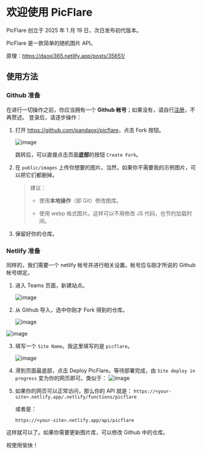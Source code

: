 # 欢迎使用 PicFlare

PicFlare 创立于 2025 年 1 月 19 日，次日发布初代版本。

PicFlare 是一款简单的随机图片 API。

原理：<https://daoxi365.netlify.app/posts/35651/>

## 使用方法

### Github 准备

在进行一切操作之前，你应当拥有一个 **Github 帐号**；如果没有，请自行[注册](https://github.com/join)，不再赘述。
登录后，请逐步操作：

1.   打开 <https://github.com/pandaoxi/picflare>，点击 Fork 按钮。

     ![image](https://github.com/user-attachments/assets/cb6f35cc-e73e-403d-8f4b-e56febac8b2b)

     跳转后，可以直接点击页面**底部**的按钮 `Create Fork`。

2.   在 `public/images` 上传你想要的图片。当然，如果你不需要我的示例图片，可以把它们都删掉。

     >   建议：
     >
     >   -   使用**本地操作**（即 Git）修改图库。
     >
     >   -   使用 webp 格式图片。这样可以不用修改 JS 代码，也节约加载时间。

3.   保留好你的仓库。

### Netlify 准备

同样的，我们需要一个 netlify 帐号并进行相关设置。帐号应与刚才所说的 Github 帐号绑定。

1.   进入 Teams 页面，新建站点。

     ![image](https://github.com/user-attachments/assets/029b5813-c019-4cc2-b60b-a6f15c1f9438)


2.   从 Github 导入，选中你刚才 Fork 得到的仓库。

     ![image](https://github.com/user-attachments/assets/030c3a8d-7575-4354-9043-e45cb2df553f)

![image](https://github.com/user-attachments/assets/7fceda7f-a054-450e-92ec-234fa5d56763)


3.   填写一个 `Site Name`。我这里填写的是 `picflare`。

     ![image](https://github.com/user-attachments/assets/75566591-4796-4ac5-8160-44ef69e50a61)


4.   滑到页面最底部，点击 Deploy PicFlare。等待部署完成，由 `Site deploy in progress` 变为你的网页即可。类似于：
     ![image](https://github.com/user-attachments/assets/e384215d-aeec-40a7-81ab-3a6380b436c7)


5.   如果你的网页可以正常访问，那么你的 API 就是：
     `https://<your-site>.netlify.app/.netlify/functions/picflare`
     
     或者是：
     
     `https://<your-site>.netlify.app/api/picflare`
     
     

这样就可以了。如果你需要更新图片库，可以修改 Github 中的仓库。

祝使用愉快！
